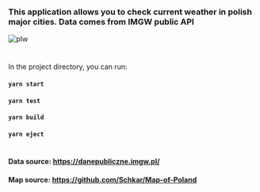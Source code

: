 ### This application allows you to check current weather in polish major cities. Data comes from IMGW public API

![plw](https://user-images.githubusercontent.com/52113159/108235128-d418a880-7145-11eb-98e1-f440af47d52d.gif)

#

In the project directory, you can run:

#### `yarn start`

#### `yarn test`

#### `yarn build`

#### `yarn eject`

#

#### Data source: https://danepubliczne.imgw.pl/
#### Map source: https://github.com/Schkar/Map-of-Poland

